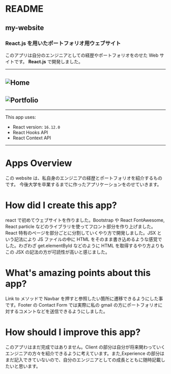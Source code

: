 # README

## my-website

### React.js を用いたポートフォリオ用ウェブサイト

このアプリは自分のエンジニアとしての経歴やポートフォリオをのせた Web サイトです。 **React.js** で開発しました。

---

## ![Home](https://i.gyazo.com/c764244a8b2d97a60bcc5fb026e0d7e4.jpg)

## ![Portfolio](https://gyazo.com/9e1f40e99a78a8d439fa69fc9f24b13c.png)

---

This app uses:

- React version: `16.12.0`
- React Hooks API
- React Context API

---

# Apps Overview

この website は、私自身のエンジニアの経歴とポートフォリオを紹介するものです。
今後大学を卒業するまでに作ったアプリケーションをのせていきます。

# How did I create this app?

react で初めてウェブサイトを作りました。Bootstrap や React FontAwesome, React particle などのライブラリを使ってフロント部分を作り上げました。React 特有のページを部分ごとに分割していくやり方で開発しました。JSX という記法により JS ファイルの中に HTML をそのまま書き込めるような感覚でした。わざわざ get.elementById などのように HTML を取得するやり方よりもこの JSX の記法の方が可読性が高いと感じました。

# What's amazing points about this app?

Link to メソッドで Navbar を押すと参照したい箇所に遷移できるようにした事です。Footer の Contact Form では実際に私の gmail の方にポートフォリオに対するコメントなどを送信できるようにしました。

# How should I improve this app?

このアプリはまだ完成ではありません。Client の部分は自分が将来関わっていくエンジニアの方々を紹介できるように考えています。また,Experience の部分はまだ記入できていないので、自分のエンジニアとしての成長とともに随時記載したいと思います。
